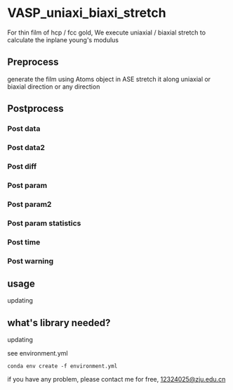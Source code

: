 # VASP_uniaxi_biaxi_stretch
For thin film of hcp / fcc gold, We execute uniaxial / biaxial stretch to calculate the inplane young's modulus

## Preprocess
generate the film using Atoms object in ASE
stretch it along uniaxial or biaxial direction or any direction

## Postprocess
### Post data

### Post data2

### Post diff

### Post param

### Post param2

### Post param statistics

### Post time

### Post warning

## usage
updating

## what's library needed?
updating

see environment.yml
```shell
conda env create -f environment.yml
```

if you have any problem, please contact me for free, 12324025@zju.edu.cn

